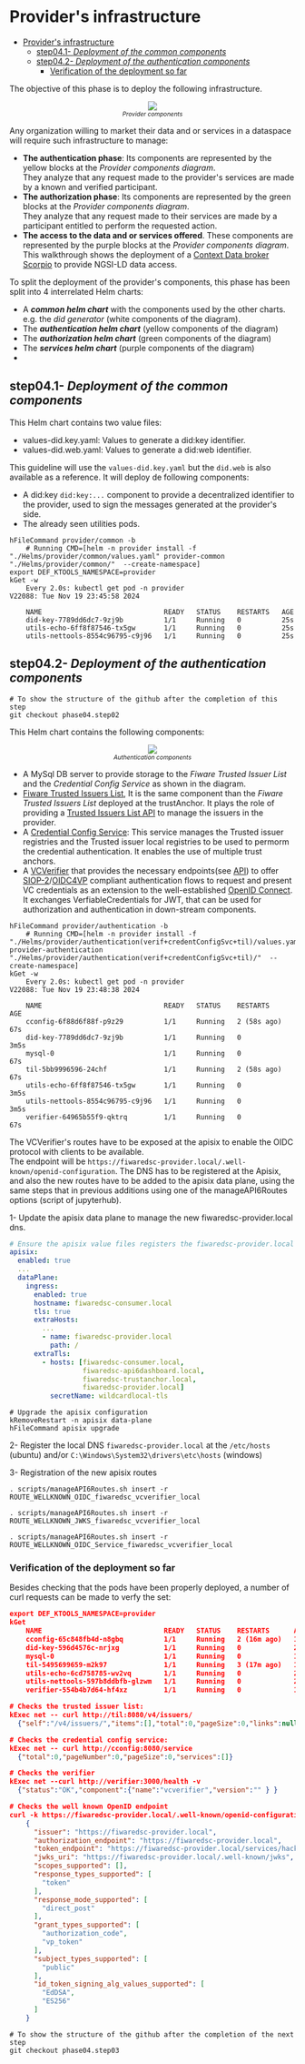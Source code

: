 # Provider's infrastructure
- [Provider's infrastructure](#providers-infrastructure)
  - [step04.1- _Deployment of the common components_](#step041--deployment-of-the-common-components)
  - [step04.2- _Deployment of the authentication components_](#step042--deployment-of-the-authentication-components)
    - [Verification of the deployment so far](#verification-of-the-deployment-so-far)

    
The objective of this phase is to deploy the following infrastructure.
<p style="text-align:center;font-style:italic;font-size: 75%"><img src="./../images/provider-components.png"><br/>
    Provider components</p>

Any organization willing to market their data and or services in a dataspace will require such infrastructure to manage:
- **The authentication phase**: Its components are represented by the yellow blocks at the *Provider components diagram*.  
  They analyze that any request made to the provider's services are made by a known and verified participant.
- **The authorization phase**: Its components are represented by the green blocks at the *Provider components diagram*.  
  They analyze that any request made to their services are made by a participant entitled to perform the requested action.
- **The access to the data and or services offered**. These components are represented by the purple blocks at the *Provider components diagram*.  
  This walkthrough shows the deployment of a [Context Data broker Scorpio](https://scorpio.readthedocs.io/en/latest/) to provide NGSI-LD data access.
    
To split the deployment of the provider's components, this phase has been split into 4 interrelated Helm charts:
- A **_common helm chart_** with the components used by the other charts. e.g. the _did generator_ (white components of the diagram).
- The **_authentication helm chart_** (yellow components of the diagram)
- The **_authorization helm chart_** (green components of the diagram)
- The **_services helm chart_** (purple components of the diagram)
- 
## step04.1- _Deployment of the common components_
This Helm chart contains two value files:
- values-did.key.yaml: Values to generate a did:key identifier.
- values-did.web.yaml: Values to generate a did:web identifier.

This guideline will use the `values-did.key.yaml` but the `did.web` is also available as a reference. It will deploy de following components:
- A did:key `did:key:...` component to provide a decentralized identifier to the provider, used to sign the messages generated at the provider's side.
- The already seen utilities pods.
```shell
hFileCommand provider/common -b
    # Running CMD=[helm -n provider install -f "./Helms/provider/common/values.yaml" provider-common "./Helms/provider/common/"  --create-namespace]
export DEF_KTOOLS_NAMESPACE=provider
kGet -w
    Every 2.0s: kubectl get pod -n provider                                                                                                                            V22088: Tue Nov 19 23:45:58 2024

    NAME                              READY   STATUS    RESTARTS   AGE
    did-key-7789dd6dc7-9zj9b          1/1     Running   0          25s
    utils-echo-6ff8f87546-tx5gw       1/1     Running   0          25s
    utils-nettools-8554c96795-c9j96   1/1     Running   0          25s
```
## step04.2- _Deployment of the authentication components_
```shell
# To show the structure of the github after the completion of this step
git checkout phase04.step02
```

This Helm chart contains the following components:
<p style="text-align:center;font-style:italic;font-size: 75%"><img src="./../images/provider-components-authentication.png"><br/>
    Authentication components</p>

- A MySql DB server to provide storage to the _Fiware Trusted Issuer List_ and the _Credential Config Service_ as shown in the diagram.
- [Fiware Trusted Issuers List](https://github.com/FIWARE/trusted-issuers-list), It is the same component than the _Fiware Trusted Issuers List_ deployed at the trustAnchor. It plays the role of providing a [Trusted Issuers List API](https://github.com/FIWARE/trusted-issuers-list/blob/main/api/trusted-issuers-list.yaml) to manage the issuers in the provider.
- A [Credential Config Service](https://github.com/FIWARE/credentials-config-service): This service manages the Trusted issuer registries and the Trusted issuer local registries to be used to permorm the credential authentication. It enables the use of multiple trust anchors.
- A [VCVerifier](https://github.com/FIWARE/VCVerifier) that provides the necessary endpoints(see [API](https://github.com/FIWARE/VCVerifier/blob/main/api/api.yaml)) to offer [SIOP-2](https://openid.net/specs/openid-connect-self-issued-v2-1_0.html#name-cross-device-self-issued-op)/[OIDC4VP](https://openid.net/specs/openid-4-verifiable-presentations-1_0.html#request_scope) compliant authentication flows to request and present VC credentials as an extension to the well-established [OpenID Connect](https://openid.net/connect/). It exchanges VerfiableCredentials for JWT, that can be used for authorization and authentication in down-stream components.

```shell
hFileCommand provider/authentication -b
    # Running CMD=[helm -n provider install -f "./Helms/provider/authentication(verif+credentConfigSvc+til)/values.yaml" provider-authentication "./Helms/provider/authentication(verif+credentConfigSvc+til)/"  --create-namespace]
kGet -w
    Every 2.0s: kubectl get pod -n provider                                                                                                                            V22088: Tue Nov 19 23:48:38 2024

    NAME                              READY   STATUS    RESTARTS      AGE
    cconfig-6f88d6f88f-p9z29          1/1     Running   2 (58s ago)   67s
    did-key-7789dd6dc7-9zj9b          1/1     Running   0             3m5s
    mysql-0                           1/1     Running   0             67s
    til-5bb9996596-24chf              1/1     Running   2 (58s ago)   67s
    utils-echo-6ff8f87546-tx5gw       1/1     Running   0             3m5s
    utils-nettools-8554c96795-c9j96   1/1     Running   0             3m5s
    verifier-64965b55f9-qktrq         1/1     Running   0             67s
```

The VCVerifier's routes have to be exposed at the apisix to enable the OIDC protocol with clients to be available.   
The endpoint will be `https://fiwaredsc-provider.local/.well-known/openid-configuration`. The DNS has to be registered at the Apisix, and also the new routes have to be added to the apisix data plane, using the same steps that in previous additions using one of the manageAPI6Routes options (script of jupyterhub).

1- Update the apisix data plane to manage the new fiwaredsc-provider.local dns.
```yaml
# Ensure the apisix value files registers the fiwaredsc-provider.local dns
apisix:
  enabled: true
  ...
  dataPlane:
    ingress:
      enabled: true
      hostname: fiwaredsc-consumer.local
      tls: true
      extraHosts:
        ...
        - name: fiwaredsc-provider.local
          path: /
      extraTls:
        - hosts: [fiwaredsc-consumer.local, 
                  fiwaredsc-api6dashboard.local,
                  fiwaredsc-trustanchor.local,
                  fiwaredsc-provider.local]
          secretName: wildcardlocal-tls
```

```script
# Upgrade the apisix configuration
kRemoveRestart -n apisix data-plane
hFileCommand apisix upgrade
```
2- Register the local DNS `fiwaredsc-provider.local` at the `/etc/hosts` (ubuntu) and/or `C:\Windows\System32\drivers\etc\hosts` (windows)

3- Registration of the new apisix routes
```script
. scripts/manageAPI6Routes.sh insert -r ROUTE_WELLKNOWN_OIDC_fiwaredsc_vcverifier_local

. scripts/manageAPI6Routes.sh insert -r ROUTE_WELLKNOWN_JWKS_fiwaredsc_vcverifier_local

. scripts/manageAPI6Routes.sh insert -r ROUTE_WELLKNOWN_OIDC_Service_fiwaredsc_vcverifier_local
```

### Verification of the deployment so far
Besides checking that the pods have been properly deployed, a number of curl requests can be made to verfy the set:
```json
export DEF_KTOOLS_NAMESPACE=provider
kGet
    NAME                              READY   STATUS    RESTARTS      AGE
    cconfig-65c848fb4d-n8gbq          1/1     Running   2 (16m ago)   17m
    did-key-596d4576c-nrjxg           1/1     Running   0             26m
    mysql-0                           1/1     Running   0             17m
    til-5495699659-m2k97              1/1     Running   3 (17m ago)   17m
    utils-echo-6cd758785-wv2vq        1/1     Running   0             26m
    utils-nettools-597b8ddbfb-glzwm   1/1     Running   0             26m
    verifier-554b4b7d64-hf4xz         1/1     Running   0             17m

# Checks the trusted issuer list:
kExec net -- curl http://til:8080/v4/issuers/
  {"self":"/v4/issuers/","items":[],"total":0,"pageSize":0,"links":null}

# Checks the credential config service:
kExec net -- curl http://cconfig:8080/service
  {"total":0,"pageNumber":0,"pageSize":0,"services":[]}

# Checks the verifier
kExec net --curl http://verifier:3000/health -v
  {"status":"OK","component":{"name":"vcverifier","version":"" } }

# Checks the well known OpenID endpoint
curl -k https://fiwaredsc-provider.local/.well-known/openid-configuration
    {
      "issuer": "https://fiwaredsc-provider.local",
      "authorization_endpoint": "https://fiwaredsc-provider.local",
      "token_endpoint": "https://fiwaredsc-provider.local/services/hackathon-service/token",
      "jwks_uri": "https://fiwaredsc-provider.local/.well-known/jwks",
      "scopes_supported": [],
      "response_types_supported": [
        "token"
      ],
      "response_mode_supported": [
        "direct_post"
      ],
      "grant_types_supported": [
        "authorization_code",
        "vp_token"
      ],
      "subject_types_supported": [
        "public"
      ],
      "id_token_signing_alg_values_supported": [
        "EdDSA",
        "ES256"
      ]
    }
```
```shell
# To show the structure of the github after the completion of the next step
git checkout phase04.step03
```
